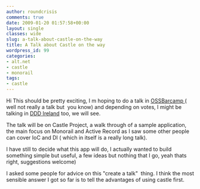 ```yaml
---
author: roundcrisis
comments: true
date: 2009-01-20 01:57:58+00:00
layout: single
classes: wide
slug: a-talk-about-castle-on-the-way
title: A Talk about Castle on the way
wordpress_id: 99
categories:
- alt.net
- castle
- monorail
tags:
- castle
---
```


Hi
This should be pretty exciting, I m hoping to do a talk in [OSSBarcamp ](http://www.ossbarcamp.com/speakers/)( well not really a talk but  you know) and depending on votes, I might be talking in [DDD Ireland](http://developerdeveloperdeveloper.com/belfast/ProposedSessions.aspx) too, we will see.

The talk will be on Castle Project, a walk through of a sample application, the main focus on Monorail and Active Record as I saw some other people can cover IoC and DI ( which in itself is a really long talk).

I have still to decide what this app will do, I actually wanted to build something simple but useful, a few ideas but nothing that I go, yeah thats right, suggestions welcome)

I asked some people for advice on this "create a talk"  thing. I think the most sensible answer I got so far is to tell the advantages of using castle first.
